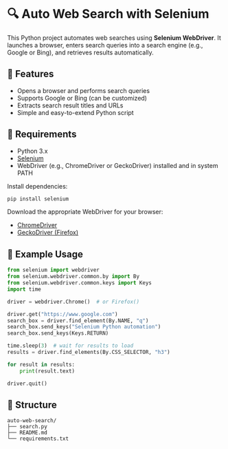 # 🔍 Auto Web Search with Selenium

This Python project automates web searches using **Selenium WebDriver**. It launches a browser, enters search queries into a search engine (e.g., Google or Bing), and retrieves results automatically.

## 🚀 Features

- Opens a browser and performs search queries
- Supports Google or Bing (can be customized)
- Extracts search result titles and URLs
- Simple and easy-to-extend Python script

## 🧰 Requirements

- Python 3.x
- [Selenium](https://pypi.org/project/selenium/)
- WebDriver (e.g., ChromeDriver or GeckoDriver) installed and in system PATH

Install dependencies:

```bash
pip install selenium
```

Download the appropriate WebDriver for your browser:

- [ChromeDriver](https://sites.google.com/chromium.org/driver/)
- [GeckoDriver (Firefox)](https://github.com/mozilla/geckodriver/releases)

## 🧪 Example Usage

```python
from selenium import webdriver
from selenium.webdriver.common.by import By
from selenium.webdriver.common.keys import Keys
import time

driver = webdriver.Chrome()  # or Firefox()

driver.get("https://www.google.com")
search_box = driver.find_element(By.NAME, "q")
search_box.send_keys("Selenium Python automation")
search_box.send_keys(Keys.RETURN)

time.sleep(3)  # wait for results to load
results = driver.find_elements(By.CSS_SELECTOR, "h3")

for result in results:
    print(result.text)

driver.quit()
```

## 📁 Structure

```
auto-web-search/
├── search.py
├── README.md
└── requirements.txt
```
